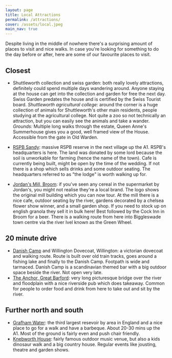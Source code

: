 ```yaml
---
layout: page
title: Local Attractions
permalink: /attractions/
cover: /assets/local.jpeg
main_nav: true
---
```


Despite living in the middle of nowhere there's a surprising amount of places to visit and nice walks. In case you're looking for something to do the day before or after, here are some of our favourite places to visit.

## Closest
- Shuttleworth collection and swiss garden: both really lovely attractions, definitely could spend multiple days wandering around. Anyone staying at the house can get into the collection and garden for free the next day. Swiss Garden predates the house and is certified by the Swiss Tourist board.
_Shuttleworth agricultural college:_ around the corner is a huge collection of animals for Shuttleworth's other main residents, people studying at the agricultural college. Not quite a zoo so not technically an attraction, but you can easily see the animals and take a wander. 
_Grounds:_ Multiple long walks through the estate, Queen Anne's Summerhouse gives you a good, well framed view of the House. Accessible from the gate in Old Warden.

- [RSPB Sandy](https://www.rspb.org.uk/reserves-and-events/reserves-a-z/the-lodge): massive RSPB reserve in the next village up the A1. RSPB's headquarters is here. The land was donated by some lord because the soil is unworkable for farming (hence the name of the town). Cafe is currently being built, might be open by the time of the wedding. If not there is a shop which sells drinks and some outdoor seating.
The headquarters referred to as "the lodge" is worth walking up for.

- [Jordan's Mill, Broom](https://jordansmill.com): if you've seen any cereal in the supermarket by Jordan's, you might not realise they're a local brand. The logo shows the original mill building which you can now tour. At the mill there is a nice cafe, outdoor seating by the river, gardens decorated by a chelsea flower show winner, and a small garden shop. If you need to stock up on english granola they sell it in bulk here! Best followed by the Cock Inn in Broom for a beer. There is a walking route from here into Biggleswade town centre via the river Ivel known as the Green Wheel.

## 20 minute drive
- [Danish Camp](https://danishcamp.co.uk) and Willington Dovecoat, Willington: a victorian dovecoat and walking route. Route is built over old train tracks, goes around a fishing lake and finally to the Danish Camp. Footpath is wide and tarmaced. Danish Camp is a scandinavian themed bar with a big outdoor space beside the river. Not open very late.
- [The Anchor, Great Barford](https://www.anchorinngreatbarford.co.uk): very long picturesque bridge over the river and floodplain with a nice riverside pub which does takeaway. Common for people to order food and drink from here to take out and sit by the river.


## Further north and south
- [Grafham Water](https://anglianwaterparks.co.uk/grafham-water): the third largest resevoir by area in England and a nice place to go for a walk and have a barbeque. About 20-30 mins up the A1. Most of the ground is fairly even and push chair friendly.
- [Knebworth House](https://www.knebworthhouse.com): fairly famous outdoor music venue, but also a kids dinosaur walk and a big country house. Regular events like jousting, theatre and garden shows.